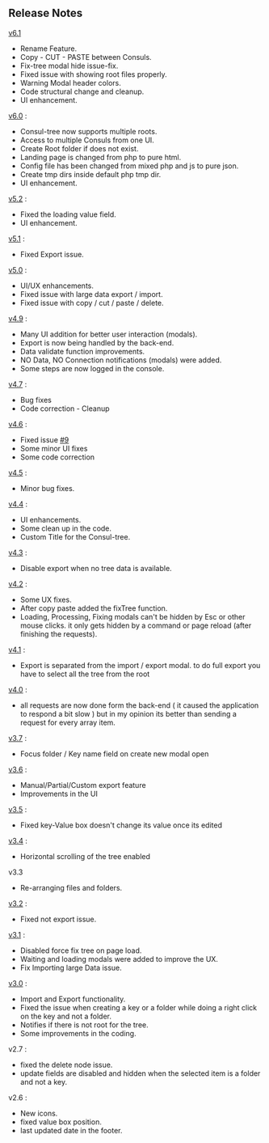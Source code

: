 Release Notes
---------
[v6.1](https://github.com/vagharsh/consul-tree)
- Rename Feature.
- Copy - CUT - PASTE between Consuls.
- Fix-tree modal hide issue-fix.
- Fixed issue with showing root files properly.
- Warning Modal header colors.
- Code structural change and cleanup.
- UI enhancement.

[v6.0](https://github.com/vagharsh/consul-tree/pull/11/commits/48eb372729a1fcb516b80f19ebacea58d85c7b90) :
- Consul-tree now supports multiple roots.
- Access to multiple Consuls from one UI.
- Create Root folder if does not exist.
- Landing page is changed from php to pure html.
- Config file has been changed from mixed php and js to pure json.
- Create tmp dirs inside default php tmp dir.
- UI enhancement.

[v5.2](https://github.com/vagharsh/consul-tree/commit/03d31d75ab089f0eccaeadd1257a8c94bc9e932d) :
- Fixed the loading value field.
- UI enhancement.

[v5.1](https://github.com/vagharsh/consul-tree/commit/550abf3fd8e3ee65730ee58d83c0ab90e9539d34) :
- Fixed Export issue.

[v5.0](https://github.com/vagharsh/consul-tree/commit/e8f1c4e867606ad8ccf8edd6dfbf92fcccc678c9) :
- UI/UX enhancements.
- Fixed issue with large data export / import.
- Fixed issue with copy / cut / paste / delete.

[v4.9](https://github.com/vagharsh/consul-tree/commit/fd797bce0aaf37f8ab24d2ff58396009d40fd68d) :
- Many UI addition for better user interaction (modals).
- Export is now being handled by the back-end.
- Data validate function improvements. 
- NO Data, NO Connection notifications (modals) were added.
- Some steps are now logged in the console.

[v4.7](https://github.com/vagharsh/consul-tree/commit/429d6bf010e994c130483ede84cdcff715154276) :
- Bug fixes
- Code correction - Cleanup

[v4.6](https://github.com/vagharsh/consul-tree/commit/9c51de632f5e5b6c32ecc8c9090723f76a33809a) :
- Fixed issue [#9](https://github.com/vagharsh/consul-tree/issues/9)
- Some minor UI fixes
- Some code correction

[v4.5](https://github.com/vagharsh/consul-tree/commit/fd1278cad8aab2cdf6da5c416e9debb3d9785db9) :
- Minor bug fixes.

[v4.4](https://github.com/vagharsh/consul-tree/commit/0e47e8d3e72655bd0183e5b8a26c17788035483a) :
- UI enhancements.
- Some clean up in the code.
- Custom Title for the Consul-tree.

[v4.3](https://github.com/vagharsh/consul-tree/commit/9940426cc53c1f611be62f3191dd3ed67a47d878) :
- Disable export when no tree data is available.

[v4.2](https://github.com/vagharsh/consul-tree/commit/67549411048cb0a98825226e3a63817f51e0b593) :
- Some UX fixes.
- After copy paste added the fixTree function.
- Loading, Processing, Fixing modals can't be hidden by Esc or other mouse clicks. it only gets hidden by a command or page reload (after finishing the requests).

[v4.1](https://github.com/vagharsh/consul-tree/commit/b2db4f019b7c0d70a51026a98be440b68b1c0391) :
- Export is separated from the import / export modal. to do full export you have to select all the tree from the root

[v4.0](https://github.com/vagharsh/consul-tree/commit/43b78f5205bf2b7c145044bca47be51c560e1b1a) :
- all requests are now done form the back-end ( it caused the application to respond a bit slow ) but in my opinion its better than sending a request for every array item.

[v3.7](https://github.com/vagharsh/consul-tree/commit/f4fc18e6c5c2ea0515b6e5d991ef0414626db1ed) :
- Focus folder / Key name field on create new modal open

[v3.6](https://github.com/vagharsh/consul-tree/commit/2fc80314a83d89ac99143d198736dab6673dfab0) :
- Manual/Partial/Custom export feature
- Improvements in the UI

[v3.5](https://github.com/vagharsh/consul-tree/commit/6684d1ab6d3a5d5ecf88f03c5701cc8ca59a59a0) :
- Fixed key-Value box doesn't change its value once its edited

[v3.4](https://github.com/vagharsh/consul-tree/commit/79095d36bd12d1eb80b5d22db78803821fb4f910) :
- Horizontal scrolling of the tree enabled

v3.3
- Re-arranging files and folders.

[v3.2](https://github.com/vagharsh/consul-tree/commit/4222c38e52beb7c176f7a1bad94bf868bd3cac97) :
- Fixed not export issue.

[v3.1](https://github.com/vagharsh/consul-tree/commit/c670b093a54306fa5d2a952ce4e5447b09a59066) :
- Disabled force fix tree on page load.
- Waiting and loading modals were added to improve the UX.
- Fix Importing large Data issue.

[v3.0](https://github.com/vagharsh/consul-tree/commit/30df8eb9fcf8dcd9428e637d5a6837ef87ce3af3)  : 
- Import and Export functionality.
- Fixed the issue when creating a key or a folder while doing a right click on the key and not a folder.
- Notifies if there is not root for the tree.
- Some improvements in the coding.

v2.7 :
- fixed the delete node issue.
- update fields are disabled and hidden when the selected item is a folder and not a key.

v2.6 : 
- New icons.
- fixed value box position.
- last updated date in the footer.
